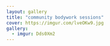 ```yaml
---
layout: gallery
title: "community bodywork sessions"
cover: https://imgur.com/lveOKw9.jpg
gallery:
  - imgur: Dds0Xm2
---
```

